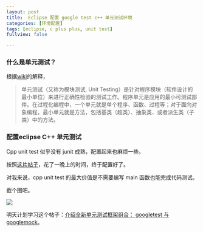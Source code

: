 ```yaml
---
layout: post
title:  Eclipse 配置 google test c++ 单元测试环境 
categories: [环境配置]
tags: [eclipse, c plus plus, unit test]
fullview: false

---
```


<script type="text/javascript" src="http://cdn.mathjax.org/mathjax/latest/MathJax.js?config=default"></script>
### 什么是单元测试？

根据[wiki](http://zh.wikipedia.org/wiki/单元测试)的解释，

>单元测试（又称为模块测试, Unit Testing）是针对程序模块（软件设计的最小单位）来进行正确性检验的测试工作。程序单元是应用的最小可测试部件。在过程化编程中，一个单元就是单个程序、函数、过程等；对于面向对象编程，最小单元就是方法，包括基类（超类）、抽象类、或者派生类（子类）中的方法。

### 配置eclipse C++ 单元测试

Cpp unit test 似乎没有 junit 成熟，配置起来也麻烦一些。 

按照[这片帖子](http://linmingren.me/blog/2013/07/eclipse中使用goolge-test来写c单元测试/)，花了一晚上的时间，终于配置好了。  


对我来说，cpp unit test 的最大价值是不需要编写 main 函数也能完成代码测试。  

截个图吧。 

![](http://i.imgur.com/E5zldVY.png)


明天计划学习这个帖子：[介绍全新单元测试框架组合： googletest 与 googlemock](http://www.ibm.com/developerworks/cn/linux/l-cn-cppunittest/index.html)。
